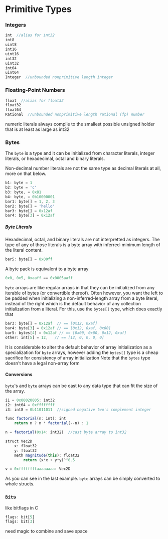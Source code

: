 
# Primitive Types

### Integers

```TypeScript
int  //alias for int32
int8
uint8
int16
uint16
int32
uint32
int64
uint64
Integer  //unbounded nonprimitive length integer
```

### Floating-Point Numbers

```TypeScript
float  //alias for float32
float32
float64
Rational  //unbounded nonprimitive length rational (fp) number
```

numeric literals always compile to the smallest possible unsigned holder
that is at least as large as int32

### Bytes

The `byte` is a type and it can be initialized from character 
literals, integer literals, or hexadecimal, octal and binary literals. 

Non-decimal number literals
are not the same type as decimal literals at all, more on that below.

```TypeScript
b1: byte = 1
b2: byte = 'c'
b3: byte, = 0x81
b4: byte, = 0b10000001
bar1: byte[] = 1, 2, 3
bar2: byte[] = 'hello'
bar3: byte[] = 0x12af
bar4: byte[3] = 0x12af
```

##### Byte Literals

Hexadecimal, octal, and binary literals are not interpretted as integers.
The type of any of those literals is a byte array with inferred-minimum
length of the literal content.

```TypeScript
bar5: byte[] = 0x00ff
```

A byte pack is equivalent to a byte array

```TypeScript
0x0, 0x5, 0xaaff == 0x0005aaff
```

`byte` arrays are like regular arrays in that they can be initialized 
from any iterable of bytes (or convertible thereof).
Often however, you want the left to be padded when initializing a
non-inferred-length array from a byte literal, instead of the right which
is the default behavior of any collection initialization from a literal.
For this, use the `bytes[]` type, which does exactly that

<!-- maybe just have it be bytes? -->

```TypeScript
bar3: byte[] = 0x12af  // == [0x12, 0xaf]
bar4: byte[3] = 0x12af // == [0x12, 0xaf, 0x00]
bar5: bytes[4] = 0x12af // == [0x00, 0x00, 0x12, 0xaf]
other: int[5] = 12,   // == [12, 0, 0, 0, 0]
```

It is considerable to alter the default behavior of array initialization
as a specialization for `byte` arrays, however adding the `bytes[]` 
type is a cheap sacrifice for consistency of array initialization
Note that the `bytes` type doesn't have a legal non-array form

#### Conversions

`byte`'s and `byte` arrays can be cast to any data type that can fit
the size of the array. 

```TypeScript
i1 = 0x00020005: int32
i2: int64 = 0xffffffff
i3: int8 = 0b11011011  //signed negative two's complement integer

func factorial(n: int): int
    return n ? n * factorial(--n) : 1

n = factorial(0x14: int32)  //cast byte array to int32

struct Vec2D
    x: float32
    y: float32
    meth magnitude(this): float32
        return (x*x + y*y)^^0.5

v = 0xffffffffaaaaaaaa: Vec2D
```

As you can see in the last example. `byte` arrays can be simply
converted to whole structs.

### `Bit`s

like bitflags in C

```TypeScript
flags: bit[5]
flags: bit[3]
```

need magic to combine and save space
